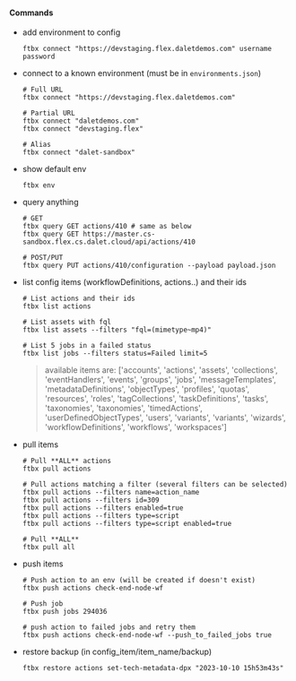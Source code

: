 #### Commands

* add environment to config
  ```shell
  ftbx connect "https://devstaging.flex.daletdemos.com" username password
  ```

* connect to a known environment (must be in `environments.json`)
  ```shell
  # Full URL
  ftbx connect "https://devstaging.flex.daletdemos.com"
  
  # Partial URL
  ftbx connect "daletdemos.com"
  ftbx connect "devstaging.flex"
  
  # Alias
  ftbx connect "dalet-sandbox"
  ```
* show default env
  ```shell
  ftbx env
  ```
  
* query anything
  ```shell
  # GET
  ftbx query GET actions/410 # same as below
  ftbx query GET https://master.cs-sandbox.flex.cs.dalet.cloud/api/actions/410
  
  # POST/PUT
  ftbx query PUT actions/410/configuration --payload payload.json
  ```

* list config items (workflowDefinitions, actions..) and their ids
  ```shell
  # List actions and their ids
  ftbx list actions

  # List assets with fql
  ftbx list assets --filters "fql=(mimetype~mp4)"
  
  # List 5 jobs in a failed status
  ftbx list jobs --filters status=Failed limit=5
  ```
  > available items are: ['accounts', 'actions', 'assets', 'collections', 'eventHandlers', 'events', 'groups', 'jobs',
              'messageTemplates', 'metadataDefinitions', 'objectTypes', 'profiles', 'quotas', 'resources', 'roles',
              'tagCollections', 'taskDefinitions', 'tasks', 'taxonomies', 'taxonomies', 'timedActions',
              'userDefinedObjectTypes', 'users', 'variants', 'variants', 'wizards', 'workflowDefinitions', 'workflows',
              'workspaces']

* pull items
  ```shell
  # Pull **ALL** actions
  ftbx pull actions
  
  # Pull actions matching a filter (several filters can be selected)
  ftbx pull actions --filters name=action_name
  ftbx pull actions --filters id=309
  ftbx pull actions --filters enabled=true
  ftbx pull actions --filters type=script
  ftbx pull actions --filters type=script enabled=true
  
  # Pull **ALL**
  ftbx pull all
  ```
  
* push items
  ```shell
  # Push action to an env (will be created if doesn't exist)
  ftbx push actions check-end-node-wf 
  
  # Push job
  ftbx push jobs 294036
  
  # push action to failed jobs and retry them
  ftbx push actions check-end-node-wf --push_to_failed_jobs true
  ```
  
* restore backup (in config_item/item_name/backup)
  ```shell
  ftbx restore actions set-tech-metadata-dpx "2023-10-10 15h53m43s"
  ```